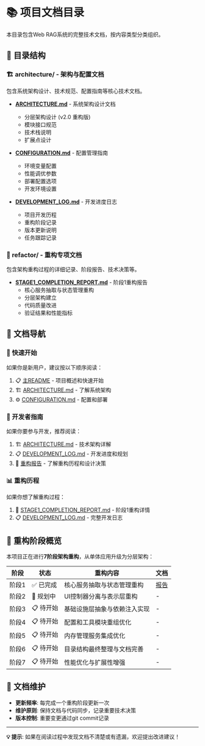 # 📚 项目文档目录

本目录包含Web RAG系统的完整技术文档，按内容类型分类组织。

## 📁 目录结构

### 🏗️ architecture/ - 架构与配置文档
包含系统架构设计、技术规范、配置指南等核心技术文档。

- **[ARCHITECTURE.md](architecture/ARCHITECTURE.md)** - 系统架构设计文档
  - 分层架构设计 (v2.0 重构版)
  - 模块接口规范
  - 技术栈说明
  - 扩展点设计

- **[CONFIGURATION.md](architecture/CONFIGURATION.md)** - 配置管理指南
  - 环境变量配置
  - 性能调优参数
  - 部署配置选项
  - 开发环境设置

- **[DEVELOPMENT_LOG.md](architecture/DEVELOPMENT_LOG.md)** - 开发进度日志
  - 项目开发历程
  - 重构阶段记录
  - 版本更新说明
  - 任务跟踪记录

### 🔄 refactor/ - 重构专项文档
包含架构重构过程的详细记录、阶段报告、技术决策等。

- **[STAGE1_COMPLETION_REPORT.md](refactor/STAGE1_COMPLETION_REPORT.md)** - 阶段1重构报告
  - 核心服务抽取与状态管理重构
  - 分层架构建立
  - 代码质量改进
  - 验证结果和性能指标

## 📖 文档导航

### 🚀 快速开始
如果你是新用户，建议按以下顺序阅读：
1. 📋 [主README](../README.md) - 项目概述和快速开始
2. 🏗️ [ARCHITECTURE.md](architecture/ARCHITECTURE.md) - 了解系统架构
3. ⚙️ [CONFIGURATION.md](architecture/CONFIGURATION.md) - 配置和部署

### 🔧 开发者指南
如果你要参与开发，推荐阅读：
1. 🏗️ [ARCHITECTURE.md](architecture/ARCHITECTURE.md) - 技术架构详解
2. 📋 [DEVELOPMENT_LOG.md](architecture/DEVELOPMENT_LOG.md) - 开发进度和规划
3. 🔄 [重构报告](refactor/) - 了解重构历程和设计决策

### 📊 重构历程
如果你想了解重构过程：
1. 🔄 [STAGE1_COMPLETION_REPORT.md](refactor/STAGE1_COMPLETION_REPORT.md) - 阶段1重构详情
2. 📋 [DEVELOPMENT_LOG.md](architecture/DEVELOPMENT_LOG.md) - 完整开发日志

## 🔄 重构阶段概览

本项目正在进行**7阶段架构重构**，从单体应用升级为分层架构：

| 阶段 | 状态 | 重构内容 | 文档 |
|------|------|----------|------|
| 阶段1 | ✅ 已完成 | 核心服务抽取与状态管理重构 | [报告](refactor/STAGE1_COMPLETION_REPORT.md) |
| 阶段2 | 🔄 规划中 | UI控制器分离与表示层重构 | - |
| 阶段3 | 📋 待开始 | 基础设施层抽象与依赖注入实现 | - |
| 阶段4 | 📋 待开始 | 配置和工具模块重组优化 | - |
| 阶段5 | 📋 待开始 | 内存管理服务集成优化 | - |
| 阶段6 | 📋 待开始 | 目录结构最终整理与文档完善 | - |
| 阶段7 | 📋 待开始 | 性能优化与扩展性增强 | - |

## 📝 文档维护

- **更新频率**: 每完成一个重构阶段更新一次
- **维护原则**: 保持文档与代码同步，记录重要技术决策
- **版本控制**: 重要变更通过git commit记录

---

**💡 提示**: 如果在阅读过程中发现文档不清楚或有遗漏，欢迎提出改进建议！